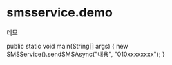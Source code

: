 # smsservice.demo



데모

public static void main(String[] args) {
    new SMSService().sendSMSAsync("내용", "010xxxxxxxx");
}
